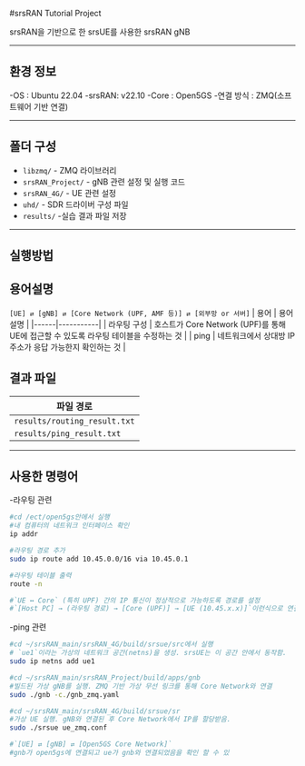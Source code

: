 #srsRAN Tutorial Project

srsRAN을 기반으로 한 srsUE를 사용한 srsRAN gNB

-----

## 환경 정보
-OS : Ubuntu 22.04
-srsRAN: v22.10
-Core : Open5GS
-연결 방식 : ZMQ(소프트웨어 기반 연결)

-----

## 폴더 구성
- `libzmq/` - ZMQ 라이브러리
- `srsRAN_Project/` - gNB 관련 설정 및 실행 코드
- `srsRAN_4G/` - UE 관련 설정
- `uhd/` - SDR 드라이버 구성 파일
- `results/` -실습 결과 파일 저장

-----

## 실행방법

## 용어설명
`[UE] ⇄ [gNB] ⇄ [Core Network (UPF, AMF 등)] ⇄ [외부망 or 서버]`
| 용어 | 용어 설명 |
|------|-----------|
| 라우팅 구성 | 호스트가 Core Network (UPF)를 통해 UE에 접근할 수 있도록 라우팅 테이블을 수정하는 것 |
| ping |  네트워크에서 상대방 IP 주소가 응답 가능한지 확인하는 것 |

## 결과 파일 

| 파일 경로 | 
|-----------|
| `results/routing_result.txt` |
| `results/ping_result.txt` |


-----

## 사용한 명령어
-라우팅 관련
```bash
#cd /ect/open5gs안에서 실행
#내 컴퓨터의 네트워크 인터페이스 확인
ip addr

#라우팅 경로 추가
sudo ip route add 10.45.0.0/16 via 10.45.0.1

#라우팅 테이블 출력
route -n

#`UE ↔ Core` (특히 UPF) 간의 IP 통신이 정상적으로 가능하도록 경로를 설정
#`[Host PC] → (라우팅 경로) → [Core (UPF)] → [UE (10.45.x.x)]`이런식으로 연결

```
-ping 관련
```bash
#cd ~/srsRAN_main/srsRAN_4G/build/srsue/src에서 실행
# `ue1`이라는 가상의 네트워크 공간(netns)을 생성. srsUE는 이 공간 안에서 동작함.
sudo ip netns add ue1

#cd ~/srsRAN_main/srsRAN_Project/build/apps/gnb
#빌드된 가상 gNB를 실행. ZMQ 기반 가상 무선 링크를 통해 Core Network와 연결
sudo ./gnb -c./gnb_zmq.yaml

#cd ~/srsRAN_main/srsRAN_4G/build/srsue/sr
#가상 UE 실행. gNB와 연결된 후 Core Network에서 IP를 할당받음.
sudo ./srsue ue_zmq.conf

#`[UE] ⇄ [gNB] ⇄ [Open5GS Core Network]`
#gnb가 open5gs에 연결되고 ue가 gnb와 연결되었음을 확인 할 수 있
```


